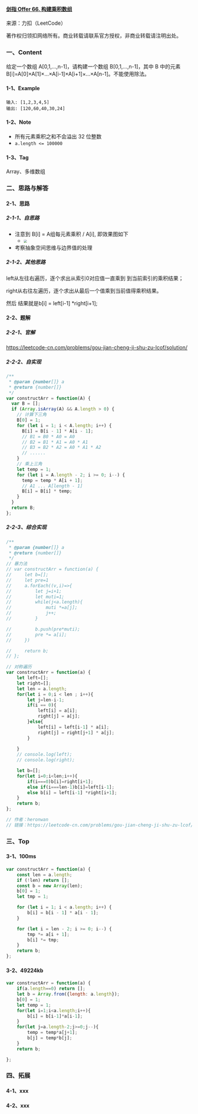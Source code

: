 #### [剑指 Offer 66. 构建乘积数组](https://leetcode-cn.com/problems/gou-jian-cheng-ji-shu-zu-lcof/)

来源：力扣（LeetCode）

著作权归领扣网络所有。商业转载请联系官方授权，非商业转载请注明出处。



### 一、Content

给定一个数组 A[0,1,…,n-1]，请构建一个数组 B[0,1,…,n-1]，其中 B 中的元素 B[i]=A[0]×A[1]×…×A[i-1]×A[i+1]×…×A[n-1]。不能使用除法。



#### 1-1、Example

```
输入: [1,2,3,4,5]
输出: [120,60,40,30,24]
```



#### 1-2、Note

- 所有元素乘积之和不会溢出 32 位整数
- `a.length <= 100000`



#### 1-3、Tag

Array、多维数组



### 二、思路与解答

#### 2-1、思路

##### 2-1-1、自思路

- 注意到 B[i] = A组每元素乘积 / A[i], 即效果图如下
  - <img src="../../../../BlogImgsBed/Source/Image/Algorithm/Array/5.png" style="zoom:50%;" align=""/>
- 考察抽象空间思维与边界值的处理



##### 2-1-2、其他思路

left从左往右遍历，逐个求出从索引0对应值一直乘到 到当前索引的乘积结果；

right从右往左遍历，逐个求出从最后一个值乘到当前值得乘积结果。

然后 结果就是b[i] = left[i-1] *right[i+1];





#### 2-2、题解

##### 2-2-1、官解

https://leetcode-cn.com/problems/gou-jian-cheng-ji-shu-zu-lcof/solution/

##### 2-2-2、自实现

```js
/**
 * @param {number[]} a
 * @return {number[]}
 */
var constructArr = function(A) {
  var B = [];
  if (Array.isArray(A) && A.length > 0) {
    // 计算下三角
    B[0] = 1;
    for (let i = 1; i < A.length; i++) {
      B[i] = B[i - 1] * A[i - 1];
      // B1 = B0 * A0 = A0
      // B2 = B1 * A1 = A0 * A1
      // B3 = B2 * A2 = A0 * A1 * A2
      // ......
    }
    // 乘上三角
    let temp = 1;
    for (let i = A.length - 2; i >= 0; i--) {
      temp = temp * A[i + 1];
      // A1 ... A[length - 1]
      B[i] = B[i] * temp;
    }
  }
  return B;
};
```



##### 2-2-3、综合实现

```js
/**
 * @param {number[]} a
 * @return {number[]}
 */
// 暴力法
// var constructArr = function(a) {
//     let b=[];
//     let pre=1
//     a.forEach((v,i)=>{
//         let j=i+1;
//         let muti=1;
//         while(j<a.length){
//             muti *=a[j];
//             j++;
//         }

//         b.push(pre*muti);
//         pre *= a[i];
//     })

//     return b;
// };

// 对称遍历
var constructArr = function(a) {
    let left=[];
    let right=[];
    let len = a.length;
    for(let i = 0;i < len ; i++){
        let j=len-i-1;
        if(i == 0){
            left[i] = a[i];
            right[j] = a[j];
        }else{
            left[i] = left[i-1] * a[i];
            right[j] = right[j+1] * a[j]; 
        }
       
    }
    // console.log(left);
    // console.log(right);

    let b=[];
    for(let i=0;i<len;i++){
        if(i===0)b[i]=right[i+1];
        else if(i===len-1)b[i]=left[i-1];
        else b[i] = left[i-1] *right[i+1];
    }
    return b;
};

// 作者：heronwan
// 链接：https://leetcode-cn.com/problems/gou-jian-cheng-ji-shu-zu-lcof/solution/jsshuang-xiang-bian-li-by-heronwan/
```



### 三、Top

#### 3-1、100ms

```js
var constructArr = function(a) {
    const len = a.length;
    if (!len) return [];
    const b = new Array(len);
    b[0] = 1;
    let tmp = 1;

    for (let i = 1; i < a.length; i++) {
        b[i] = b[i - 1] * a[i - 1];
    }

    for (let i = len - 2; i >= 0; i--) {
        tmp *= a[i + 1];
        b[i] *= tmp;
    }
    return b;
};
```



#### 3-2、49224kb

```js
var constructArr = function(a) {
    if(a.length==0) return [];
    let b = Array.from({length: a.length});
    b[0] = 1;
    let temp = 1;
    for(let i=1;i<a.length;i++){
        b[i] = b[i-1]*a[i-1];
    }
    for(let j=a.length-2;j>=0;j--){
        temp = temp*a[j+1];
        b[j] = temp*b[j];
    }
    return b;

};
```



### 四、拓展

#### 4-1、xxx

#### 4-2、xxx

